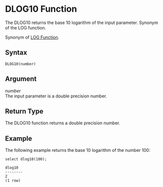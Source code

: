 # DLOG10 Function<a name="r_DLOG10"></a>

The DLOG10 returns the base 10 logarithm of the input parameter\. Synonym of the LOG function\. 

Synonym of [LOG Function](r_LOG.md)\. 

## Syntax<a name="r_DLOG10-synopsis"></a>

```
DLOG10(number)
```

## Argument<a name="r_DLOG10-argument"></a>

 *number*   
The input parameter is a double precision number\. 

## Return Type<a name="r_DLOG10-return-type"></a>

The DLOG10 function returns a double precision number\. 

## Example<a name="r_DLOG10-example"></a>

The following example returns the base 10 logarithm of the number 100: 

```
select dlog10(100);

dlog10
--------
2
(1 row)
```
